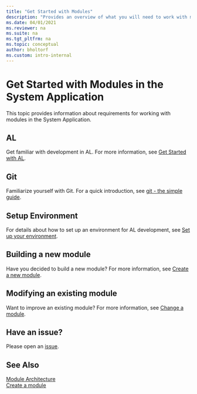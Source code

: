 ```yaml
---
title: "Get Started with Modules"
description: "Provides an overview of what you will need to work with modules in the System Application."
ms.date: 04/01/2021
ms.reviewer: na
ms.suite: na
ms.tgt_pltfrm: na
ms.topic: conceptual
author: bholtorf
ms.custom: intro-internal
---
```


# Get Started with Modules in the System Application
This topic provides information about requirements for working with modules in the System Application.

## AL
Get familiar with development in AL. For more information, see [Get Started with AL](./devenv-get-started.md).  

## Git
Familiarize yourself with Git. For a quick introduction, see [git - the simple guide](https://rogerdudler.github.io/git-guide/).

## Setup Environment
For details about how to set up an environment for AL development, see [Set up your environment](devenv-set-up-an-environment.md).

## Building a new module
Have you decided to build a new module? For more information, see [Create a new module](devenv-new-module.md).

## Modifying an existing module
Want to improve an existing module? For more information, see [Change a module](devenv-change-a-module.md).

## Have an issue?
Please open an [issue](https://github.com/microsoft/ALAppExtensions/issues/new).

## See Also

[Module Architecture](devenv-blueprint.md)  
[Create a module](devenv-new-module.md)